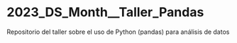 # 2023_DS_Month__Taller_Pandas
Repositorio del taller sobre el uso de Python (pandas) para análisis de datos
